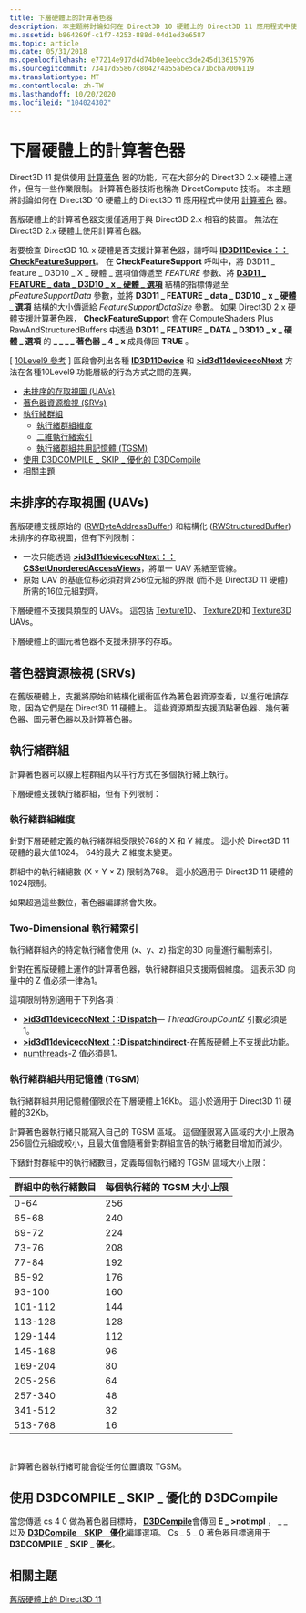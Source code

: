 ```yaml
---
title: 下層硬體上的計算著色器
description: 本主題將討論如何在 Direct3D 10 硬體上的 Direct3D 11 應用程式中使用計算著色器。
ms.assetid: b864269f-c1f7-4253-888d-04d1ed3e6587
ms.topic: article
ms.date: 05/31/2018
ms.openlocfilehash: e77214e917d4d74b0e1eebcc3de245d136157976
ms.sourcegitcommit: 73417d55867c804274a55abe5ca71bcba7006119
ms.translationtype: MT
ms.contentlocale: zh-TW
ms.lasthandoff: 10/20/2020
ms.locfileid: "104024302"
---
```

# <a name="compute-shaders-on-downlevel-hardware"></a>下層硬體上的計算著色器

Direct3D 11 提供使用 [計算著色](direct3d-11-advanced-stages-compute-shader.md) 器的功能，可在大部分的 Direct3D 2.x 硬體上運作，但有一些作業限制。 計算著色器技術也稱為 DirectCompute 技術。 本主題將討論如何在 Direct3D 10 硬體上的 Direct3D 11 應用程式中使用 [計算著色](direct3d-11-advanced-stages-compute-shader.md) 器。

舊版硬體上的計算著色器支援僅適用于與 Direct3D 2.x 相容的裝置。 無法在 Direct3D 2.x 硬體上使用計算著色器。

若要檢查 Direct3D 10. x 硬體是否支援計算著色器，請呼叫 [**ID3D11Device：： CheckFeatureSupport**](/windows/desktop/api/D3D11/nf-d3d11-id3d11device-checkfeaturesupport)。 在 **CheckFeatureSupport** 呼叫中，將 D3D11 \_ feature \_ D3D10 \_ X \_ 硬體 \_ 選項值傳遞至 *FEATURE* 參數、將 [**D3D11 \_ FEATURE \_ data \_ D3D10 \_ x \_ 硬體 \_ 選項**](/windows/desktop/api/D3D11/ns-d3d11-d3d11_feature_data_d3d10_x_hardware_options) 結構的指標傳遞至 *pFeatureSupportData* 參數，並將 **D3D11 \_ FEATURE \_ data \_ D3D10 \_ x \_ 硬體 \_ 選項** 結構的大小傳遞給 *FeatureSupportDataSize* 參數。 如果 Direct3D 2.x 硬體支援計算著色器， **CheckFeatureSupport** 會在 ComputeShaders Plus RawAndStructuredBuffers 中透過 **D3D11 \_ FEATURE \_ DATA \_ D3D10 \_ x \_ 硬體 \_ 選項** 的 **\_ \_ \_ \_ 著色器 \_ 4 \_ x** 成員傳回 **TRUE** 。

[ [10Level9 參考](d3d11-graphics-reference-10level9.md) ] 區段會列出各種 [**ID3D11Device**](/windows/desktop/api/D3D11/nn-d3d11-id3d11device) 和 [**>id3d11devicecoNtext**](/windows/desktop/api/D3D11/nn-d3d11-id3d11devicecontext) 方法在各種10Level9 功能層級的行為方式之間的差異。

-   [未排序的存取視圖 (UAVs) ](#unordered-access-views-uavs)
-   [著色器資源檢視 (SRVs) ](#shader-resource-views-srvs)
-   [執行緒群組](#thread-groups)
    -   [執行緒群組維度](#thread-group-dimensions)
    -   [二維執行緒索引](#two-dimensional-thread-indices)
    -   [執行緒群組共用記憶體 (TGSM) ](#thread-group-shared-memory-tgsm)
-   [使用 D3DCOMPILE \_ SKIP \_ 優化的 D3DCompile](/windows)
-   [相關主題](#related-topics)

## <a name="unordered-access-views-uavs"></a>未排序的存取視圖 (UAVs) 

舊版硬體支援原始的 ([RWByteAddressBuffer](/windows/desktop/direct3dhlsl/sm5-object-rwbyteaddressbuffer)) 和結構化 ([RWStructuredBuffer](/windows/desktop/direct3dhlsl/sm5-object-rwstructuredbuffer)) 未排序的存取視圖，但有下列限制：

-   一次只能透過 [**>id3d11devicecoNtext：： CSSetUnorderedAccessViews**](/windows/desktop/api/D3D11/nf-d3d11-id3d11devicecontext-cssetunorderedaccessviews)，將單一 UAV 系結至管線。
-   原始 UAV 的基底位移必須對齊256位元組的界限 (而不是 Direct3D 11 硬體) 所需的16位元組對齊。

下層硬體不支援具類型的 UAVs。 這包括 [Texture1D](/windows/desktop/direct3dhlsl/sm5-object-rwtexture1d)、 [Texture2D](/windows/desktop/direct3dhlsl/sm5-object-rwtexture2d)和 [Texture3D](/windows/desktop/direct3dhlsl/sm5-object-rwtexture3d) UAVs。

下層硬體上的圖元著色器不支援未排序的存取。

## <a name="shader-resource-views-srvs"></a>著色器資源檢視 (SRVs) 

在舊版硬體上，支援將原始和結構化緩衝區作為著色器資源查看，以進行唯讀存取，因為它們是在 Direct3D 11 硬體上。 這些資源類型支援頂點著色器、幾何著色器、圖元著色器以及計算著色器。

## <a name="thread-groups"></a>執行緒群組

計算著色器可以線上程群組內以平行方式在多個執行緒上執行。

下層硬體支援執行緒群組，但有下列限制：

### <a name="thread-group-dimensions"></a>執行緒群組維度

針對下層硬體定義的執行緒群組受限於768的 X 和 Y 維度。 這小於 Direct3D 11 硬體的最大值1024。 64的最大 Z 維度未變更。

群組中的執行緒總數 (X × Y × Z) 限制為768。 這小於適用于 Direct3D 11 硬體的1024限制。

如果超過這些數位，著色器編譯將會失敗。

### <a name="two-dimensional-thread-indices"></a>Two-Dimensional 執行緒索引

執行緒群組內的特定執行緒會使用 (x、y、z) 指定的3D 向量進行編制索引。

針對在舊版硬體上運作的計算著色器，執行緒群組只支援兩個維度。 這表示3D 向量中的 Z 值必須一律為1。

這項限制特別適用于下列各項：

-   [**>id3d11devicecoNtext：:D ispatch**](/windows/desktop/api/D3D11/nf-d3d11-id3d11devicecontext-dispatch)— *ThreadGroupCountZ* 引數必須是1。
-   [**>id3d11devicecoNtext：:D ispatchindirect**](/windows/desktop/api/D3D11/nf-d3d11-id3d11devicecontext-dispatchindirect)-在舊版硬體上不支援此功能。
-   [numthreads](/windows/desktop/direct3dhlsl/sm5-attributes-numthreads)-Z 值必須是1。

### <a name="thread-group-shared-memory-tgsm"></a>執行緒群組共用記憶體 (TGSM) 

執行緒群組共用記憶體僅限於在下層硬體上16Kb。 這小於適用于 Direct3D 11 硬體的32Kb。

計算著色器執行緒只能寫入自己的 TGSM 區域。 這個僅限寫入區域的大小上限為256個位元組或較小，且最大值會隨著針對群組宣告的執行緒數目增加而減少。

下錶針對群組中的執行緒數目，定義每個執行緒的 TGSM 區域大小上限：



| 群組中的執行緒數目 | 每個執行緒的 TGSM 大小上限 |
|----------------------------|------------------------------|
| 0-64                       | 256                          |
| 65-68                      | 240                          |
| 69-72                      | 224                          |
| 73-76                      | 208                          |
| 77-84                      | 192                          |
| 85-92                      | 176                          |
| 93-100                     | 160                          |
| 101-112                    | 144                          |
| 113-128                    | 128                          |
| 129-144                    | 112                          |
| 145-168                    | 96                           |
| 169-204                    | 80                           |
| 205-256                    | 64                           |
| 257-340                    | 48                           |
| 341-512                    | 32                           |
| 513-768                    | 16                           |



 

計算著色器執行緒可能會從任何位置讀取 TGSM。

## <a name="d3dcompile-with-d3dcompile_skip_optimization"></a>使用 D3DCOMPILE \_ SKIP \_ 優化的 D3DCompile

當您傳遞 cs 4 0 做為著色器目標時， [**D3DCompile**](/windows/desktop/direct3dhlsl/d3dcompile)會傳回 **E \_ >notimpl** ， \_ \_ 以及 [**D3DCompile \_ SKIP \_ 優化**](/windows/desktop/direct3dhlsl/d3dcompile-constants)編譯選項。 Cs \_ 5 \_ 0 著色器目標適用于 **D3DCOMPILE \_ SKIP \_ 優化**。

## <a name="related-topics"></a>相關主題

<dl> <dt>

[舊版硬體上的 Direct3D 11](overviews-direct3d-11-devices-downlevel.md)
</dt> </dl>

 

 